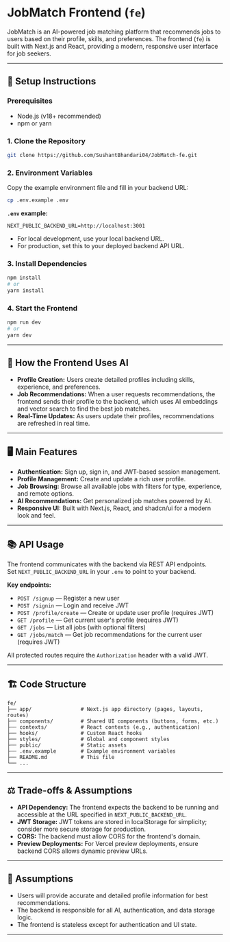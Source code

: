 # JobMatch Frontend (`fe`)

JobMatch is an AI-powered job matching platform that recommends jobs to users based on their profile, skills, and preferences. The frontend (`fe`) is built with Next.js and React, providing a modern, responsive user interface for job seekers.

---

## 🚀 Setup Instructions

### Prerequisites

- Node.js (v18+ recommended)
- npm or yarn

### 1. Clone the Repository

```sh
git clone https://github.com/SushantBhandari04/JobMatch-fe.git
```

### 2. Environment Variables

Copy the example environment file and fill in your backend URL:

```sh
cp .env.example .env
```

**`.env` example:**
```
NEXT_PUBLIC_BACKEND_URL=http://localhost:3001
```
- For local development, use your local backend URL.
- For production, set this to your deployed backend API URL.

### 3. Install Dependencies

```sh
npm install
# or
yarn install
```

### 4. Start the Frontend

```sh
npm run dev
# or
yarn dev
```


---

## 🧠 How the Frontend Uses AI

- **Profile Creation:** Users create detailed profiles including skills, experience, and preferences.
- **Job Recommendations:** When a user requests recommendations, the frontend sends their profile to the backend, which uses AI embeddings and vector search to find the best job matches.
- **Real-Time Updates:** As users update their profiles, recommendations are refreshed in real time.

---

## 🖥️ Main Features

- **Authentication:** Sign up, sign in, and JWT-based session management.
- **Profile Management:** Create and update a rich user profile.
- **Job Browsing:** Browse all available jobs with filters for type, experience, and remote options.
- **AI Recommendations:** Get personalized job matches powered by AI.
- **Responsive UI:** Built with Next.js, React, and shadcn/ui for a modern look and feel.

---

## 📚 API Usage

The frontend communicates with the backend via REST API endpoints.  
Set `NEXT_PUBLIC_BACKEND_URL` in your `.env` to point to your backend.

**Key endpoints:**
- `POST /signup` — Register a new user
- `POST /signin` — Login and receive JWT
- `POST /profile/create` — Create or update user profile (requires JWT)
- `GET /profile` — Get current user's profile (requires JWT)
- `GET /jobs` — List all jobs (with optional filters)
- `GET /jobs/match` — Get job recommendations for the current user (requires JWT)

All protected routes require the `Authorization` header with a valid JWT.

---

## 🏗️ Code Structure

```
fe/
├── app/                # Next.js app directory (pages, layouts, routes)
├── components/         # Shared UI components (buttons, forms, etc.)
├── contexts/           # React contexts (e.g., authentication)
├── hooks/              # Custom React hooks
├── styles/             # Global and component styles
├── public/             # Static assets
├── .env.example        # Example environment variables
├── README.md           # This file
└── ...
```

---

## ⚖️ Trade-offs & Assumptions

- **API Dependency:** The frontend expects the backend to be running and accessible at the URL specified in `NEXT_PUBLIC_BACKEND_URL`.
- **JWT Storage:** JWT tokens are stored in localStorage for simplicity; consider more secure storage for production.
- **CORS:** The backend must allow CORS for the frontend's domain.
- **Preview Deployments:** For Vercel preview deployments, ensure backend CORS allows dynamic preview URLs.

---

## 📝 Assumptions

- Users will provide accurate and detailed profile information for best recommendations.
- The backend is responsible for all AI, authentication, and data storage logic.
- The frontend is stateless except for authentication and UI state.

---
